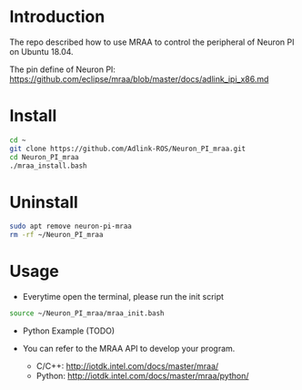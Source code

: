 # Introduction

The repo described how to use MRAA to control the peripheral of Neuron PI on Ubuntu 18.04.

The pin define of Neuron PI: https://github.com/eclipse/mraa/blob/master/docs/adlink_ipi_x86.md

# Install

```bash
cd ~
git clone https://github.com/Adlink-ROS/Neuron_PI_mraa.git
cd Neuron_PI_mraa
./mraa_install.bash
```

# Uninstall

```bash
sudo apt remove neuron-pi-mraa
rm -rf ~/Neuron_PI_mraa
```

# Usage

* Everytime open the terminal, please run the init script

```bash
source ~/Neuron_PI_mraa/mraa_init.bash
```

* Python Example (TODO)

* You can refer to the MRAA API to develop your program.
  - C/C++: http://iotdk.intel.com/docs/master/mraa/
  - Python: http://iotdk.intel.com/docs/master/mraa/python/
